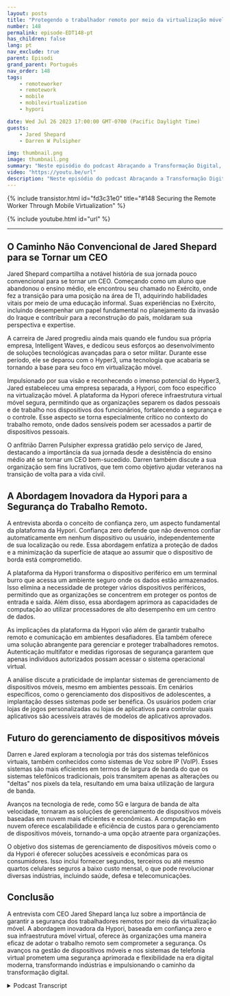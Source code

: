 ```yaml
---
layout: posts
title: "Protegendo o trabalhador remoto por meio da virtualização móvel."
number: 148
permalink: episode-EDT148-pt
has_children: false
lang: pt
nav_exclude: true
parent: Episodi
grand_parent: Português
nav_order: 148
tags:
    - remoteworker
    - remotework
    - mobile
    - mobilevirtualization
    - hypori

date: Wed Jul 26 2023 17:00:00 GMT-0700 (Pacific Daylight Time)
guests:
    - Jared Shepard
    - Darren W Pulsipher

img: thumbnail.png
image: thumbnail.png
summary: "Neste episódio do podcast Abraçando a Transformação Digital, o apresentador Darren Pulsipher promove uma conversa perspicaz com o convidado especial Jared Shepard, CEO da Hypori. A entrevista concentra-se no tema crucial da segurança de trabalhadores remotos por meio da virtualização móvel. A trajetória única de Jared Shepard, desde ter abandonado o ensino médio até se tornar CEO, acrescenta uma dimensão inspiradora à discussão."
video: "https://youtu.be/url"
description: "Neste episódio do podcast Abraçando a Transformação Digital, o apresentador Darren Pulsipher promove uma conversa perspicaz com o convidado especial Jared Shepard, CEO da Hypori. A entrevista concentra-se no tema crucial da segurança de trabalhadores remotos por meio da virtualização móvel. A trajetória única de Jared Shepard, desde ter abandonado o ensino médio até se tornar CEO, acrescenta uma dimensão inspiradora à discussão."
---
```


<div>
{% include transistor.html id="fd3c31e0" title="#148 Securing the Remote Worker Through Mobile Virtualization" %}

{% include youtube.html id="url" %}
</div>

---

## O Caminho Não Convencional de Jared Shepard para se Tornar um CEO

Jared Shepard compartilha a notável história de sua jornada pouco convencional para se tornar um CEO. Começando como um aluno que abandonou o ensino médio, ele encontrou seu chamado no Exército, onde fez a transição para uma posição na área de TI, adquirindo habilidades vitais por meio de uma educação informal. Suas experiências no Exército, incluindo desempenhar um papel fundamental no planejamento da invasão do Iraque e contribuir para a reconstrução do país, moldaram sua perspectiva e expertise.

A carreira de Jared progrediu ainda mais quando ele fundou sua própria empresa, Intelligent Waves, e dedicou seus esforços ao desenvolvimento de soluções tecnológicas avançadas para o setor militar. Durante esse período, ele se deparou com o Hyper3, uma tecnologia que acabaria se tornando a base para seu foco em virtualização móvel.

Impulsionado por sua visão e reconhecendo o imenso potencial do Hyper3, Jared estabeleceu uma empresa separada, a Hypori, com foco específico na virtualização móvel. A plataforma da Hypori oferece infraestrutura virtual móvel segura, permitindo que as organizações separem os dados pessoais e de trabalho nos dispositivos dos funcionários, fortalecendo a segurança e o controle. Esse aspecto se torna especialmente crítico no contexto do trabalho remoto, onde dados sensíveis podem ser acessados a partir de dispositivos pessoais.

O anfitrião Darren Pulsipher expressa gratidão pelo serviço de Jared, destacando a importância da sua jornada desde a desistência do ensino médio até se tornar um CEO bem-sucedido. Darren também discute a sua organização sem fins lucrativos, que tem como objetivo ajudar veteranos na transição de volta para a vida civil.

## A Abordagem Inovadora da Hypori para a Segurança do Trabalho Remoto.

A entrevista aborda o conceito de confiança zero, um aspecto fundamental da plataforma da Hypori. Confiança zero defende que não devemos confiar automaticamente em nenhum dispositivo ou usuário, independentemente de sua localização ou rede. Essa abordagem enfatiza a proteção de dados e a minimização da superfície de ataque ao assumir que o dispositivo de borda está comprometido.

A plataforma da Hypori transforma o dispositivo periférico em um terminal burro que acessa um ambiente seguro onde os dados estão armazenados. Isso elimina a necessidade de proteger vários dispositivos periféricos, permitindo que as organizações se concentrem em proteger os pontos de entrada e saída. Além disso, essa abordagem aprimora as capacidades de computação ao utilizar processadores de alto desempenho em um centro de dados.

As implicações da plataforma da Hypori vão além de garantir trabalho remoto e comunicação em ambientes desafiadores. Ela também oferece uma solução abrangente para gerenciar e proteger trabalhadores remotos. Autenticação multifator e medidas rigorosas de segurança garantem que apenas indivíduos autorizados possam acessar o sistema operacional virtual.

A análise discute a praticidade de implantar sistemas de gerenciamento de dispositivos móveis, mesmo em ambientes pessoais. Em cenários específicos, como o gerenciamento dos dispositivos de adolescentes, a implantação desses sistemas pode ser benéfica. Os usuários podem criar lojas de jogos personalizadas ou lojas de aplicativos para controlar quais aplicativos são acessíveis através de modelos de aplicativos aprovados.

## Futuro do gerenciamento de dispositivos móveis

Darren e Jared exploram a tecnologia por trás dos sistemas telefônicos virtuais, também conhecidos como sistemas de Voz sobre IP (VoIP). Esses sistemas são mais eficientes em termos de largura de banda do que os sistemas telefônicos tradicionais, pois transmitem apenas as alterações ou "deltas" nos pixels da tela, resultando em uma baixa utilização de largura de banda.

Avanços na tecnologia de rede, como 5G e largura de banda de alta velocidade, tornaram as soluções de gerenciamento de dispositivos móveis baseadas em nuvem mais eficientes e econômicas. A computação em nuvem oferece escalabilidade e eficiência de custos para o gerenciamento de dispositivos móveis, tornando-a uma opção atraente para organizações.

O objetivo dos sistemas de gerenciamento de dispositivos móveis como o da Hypori é oferecer soluções acessíveis e econômicas para os consumidores. Isso inclui fornecer segundos, terceiros ou até mesmo quartos celulares seguros a baixo custo mensal, o que pode revolucionar diversas indústrias, incluindo saúde, defesa e telecomunicações.

## Conclusão

A entrevista com CEO Jared Shepard lança luz sobre a importância de garantir a segurança dos trabalhadores remotos por meio da virtualização móvel. A abordagem inovadora da Hypori, baseada em confiança zero e sua infraestrutura móvel virtual, oferece às organizações uma maneira eficaz de adotar o trabalho remoto sem comprometer a segurança. Os avanços na gestão de dispositivos móveis e nos sistemas de telefonia virtual prometem uma segurança aprimorada e flexibilidade na era digital moderna, transformando indústrias e impulsionando o caminho da transformação digital.



<details>
<summary> Podcast Transcript </summary>

<p></p>

</details>
